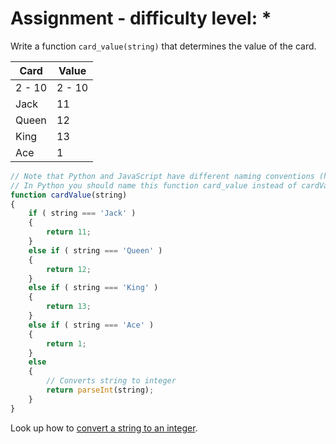 # Assignment - difficulty level: *

Write a function `card_value(string)` that determines the value of the card.

| Card | Value |
| ---- | ----- |
| 2 - 10 | 2 - 10 |
| Jack | 11    |
| Queen| 12    |
| King | 13    |
| Ace  | 1     |

```javascript
// Note that Python and JavaScript have different naming conventions (https://www.python.org/dev/peps/pep-0008/#function-and-variable-names)
// In Python you should name this function card_value instead of cardValue
function cardValue(string)
{
    if ( string === 'Jack' )
    {
        return 11;
    }
    else if ( string === 'Queen' )
    {
        return 12;
    }
    else if ( string === 'King' )
    {
        return 13;
    }
    else if ( string === 'Ace' )
    {
        return 1;
    }
    else
    {
        // Converts string to integer
        return parseInt(string);
    }
}
```

Look up how to [convert a string to an integer](https://lmgtfy.app/?q=python+string+to+int).
